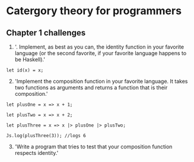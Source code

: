 # Catergory theory for programmers 

## Chapter 1 challenges 

1. '. Implement, as best as you can, the identity function in your favorite
language (or the second favorite, if your favorite language
happens to be Haskell).' 

```reason
let id(x) = x;
```

2. 'Implement the composition function in your favorite language. It
takes two functions as arguments and returns a function that is
their composition.'

```reason
let plusOne = x => x + 1;

let plusTwo = x => x + 2;

let plusThree = x => x |> plusOne |> plusTwo;

Js.log(plusThree(3)); //logs 6
```

3. 'Write a program that tries to test that your composition function
respects identity.'

